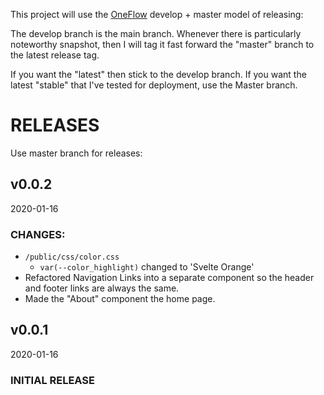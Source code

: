 This project will use the [OneFlow](https://www.endoflineblog.com/oneflow-a-git-branching-model-and-workflow) develop + master model of releasing:

The develop branch is the main branch. Whenever there is particularly noteworthy snapshot, then I will tag it fast forward the "master" branch to the latest release tag.

If you want the "latest" then stick to the develop branch. If you want the latest "stable" that I've tested for deployment, use the Master branch.

# RELEASES

Use master branch for releases:

## v0.0.2

2020-01-16

### CHANGES:

- `/public/css/color.css`
  - `var(--color_highlight)` changed to 'Svelte Orange'
- Refactored Navigation Links into a separate component so the header and footer links are always the same.
- Made the "About" component the home page.

## v0.0.1

2020-01-16

### INITIAL RELEASE
